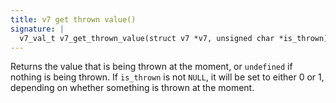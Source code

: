 ```yaml
---
title: v7 get thrown value()
signature: |
  v7_val_t v7_get_thrown_value(struct v7 *v7, unsigned char *is_thrown);
---
```


Returns the value that is being thrown at the moment, or `undefined` if
nothing is being thrown. If `is_thrown` is not `NULL`, it will be set
to either 0 or 1, depending on whether something is thrown at the moment. 

